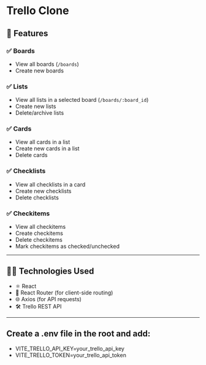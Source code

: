# Trello Clone 

## 📌 Features

### ✅ Boards
- View all boards (`/boards`)
- Create new boards

### ✅ Lists
- View all lists in a selected board (`/boards/:board_id`)
- Create new lists
- Delete/archive lists

### ✅ Cards
- View all cards in a list
- Create new cards in a list
- Delete cards

### ✅ Checklists
- View all checklists in a card
- Create new checklists
- Delete checklists

### ✅ Checkitems
- View all checkitems
- Create checkitems
- Delete checkitems
- Mark checkitems as checked/unchecked

---

## 🧑‍💻 Technologies Used

- ⚛️ React
- 🧭 React Router (for client-side routing)
- 🌐 Axios (for API requests)
- 🛠️ Trello REST API

---

## Create a .env file in the root and add:
- VITE_TRELLO_API_KEY=your_trello_api_key
- VITE_TRELLO_TOKEN=your_trello_api_token

